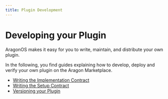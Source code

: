 ```yaml
---
title: Plugin Development
---
```


# Developing your Plugin

AragonOS makes it easy for you to write, maintain, and distribute your own plugin.

In the following, you find guides explaining how to develop, deploy and verify your own plugin on the Aragon Marketplace.

- [Writing the Implementation Contract](01-implemention/index.md)
- [Writing the Setup Contract](02-setup/index.md)
- [Versioning your Plugin](03-versioning.md)
